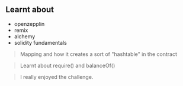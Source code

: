 ## Learnt about 
- openzepplin
- remix
- alchemy
- solidity fundamentals
> Mapping and how it creates a sort of "hashtable" in the contract

> Learnt about require() and balanceOf()

>I really enjoyed the challenge.